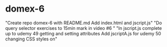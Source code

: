 # domex-6
"Create repo domex-6 with README.md Add index.html and jscript.js"
"Do query selector exercises to 15min mark in video #6 "
"In jscript.js complete up to udemy 49 getting and setting attributes Add jscriptA.js for udemy 50 changing CSS styles on"